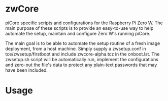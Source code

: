 # zwCore
piCore specific scripts and configurations for the Raspberry Pi Zero W. The main purpose of these scripts is to provide an easy-to-use way to help automate the setup, maintain and configure Zero W's running piCore.

The main goal is to be able to automate the setup routine of a fresh image deployment, from a host machine. Simply supply a zwsetup.conf in tce/zwsetup/firstboot and include zwcore-alpha.tcz in the onboot.lst. The zwsetup.sh script will be automatically run, implement the configurations and zero-out the file's data to protect any plain-text passwords that may have been included. 

# Usage

